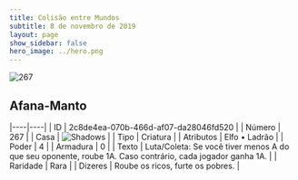 ```yaml
---
title: Colisão entre Mundos
subtitle: 8 de novembro de 2019
layout: page
show_sidebar: false
hero_image: ../hero.png
---
```


![267](https://cdn.keyforgegame.com/media/card_front/pt/452_267_G58J6265CQ3Q_pt.png)

## Afana-Manto

|----|----|
| ID | 2c8de4ea-070b-466d-af07-da28046fd520 |
| Número | 267 |
| Casa | ![Shadows](https://archonarcana.com/images/thumb/e/ee/Shadows.png/22px-Shadows.png "Sombras") |
| Tipo | Criatura |
| Atributos | Elfo • Ladrão |
| Poder | 4 |
| Armadura | 0 |
| Texto | Luta/Coleta: Se você tiver menos A  do que seu oponente, roube 1A.  Caso contrário, cada jogador ganha 1A. |
| Raridade | Rara |
| Dizeres | Roube os ricos, furte os pobres. |
